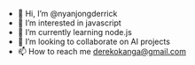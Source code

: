 - 👋 Hi, I’m @nyanjongderrick
- 👀 I’m interested in javascript
- 🌱 I’m currently learning node.js
- 💞️ I’m looking to collaborate on AI projects
- 📫 How to reach me derekokanga@gmail.com

<!---
nyanjongderrick/nyanjongderrick is a ✨ special ✨ repository because its `README.md` (this file) appears on your GitHub profile.
You can click the Preview link to take a look at your changes.
--->
